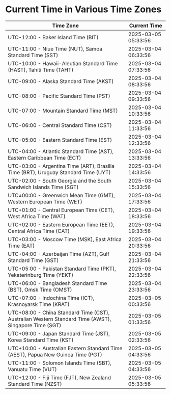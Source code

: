 # Current Time in Various Time Zones

| Time Zone | Current Time |
|-----------|--------------|
| UTC-12:00 - Baker Island Time (BIT) | 2025-03-05 05:33:56 |
| UTC-11:00 - Niue Time (NUT), Samoa Standard Time (SST) | 2025-03-04 06:33:56 |
| UTC-10:00 - Hawaii-Aleutian Standard Time (HAST), Tahiti Time (TAHT) | 2025-03-04 07:33:56 |
| UTC-09:00 - Alaska Standard Time (AKST) | 2025-03-04 08:33:56 |
| UTC-08:00 - Pacific Standard Time (PST) | 2025-03-04 09:33:56 |
| UTC-07:00 - Mountain Standard Time (MST) | 2025-03-04 10:33:56 |
| UTC-06:00 - Central Standard Time (CST) | 2025-03-04 11:33:56 |
| UTC-05:00 - Eastern Standard Time (EST) | 2025-03-04 12:33:56 |
| UTC-04:00 - Atlantic Standard Time (AST), Eastern Caribbean Time (ECT) | 2025-03-04 13:33:56 |
| UTC-03:00 - Argentina Time (ART), Brasília Time (BRT), Uruguay Standard Time (UYT) | 2025-03-04 14:33:56 |
| UTC-02:00 - South Georgia and the South Sandwich Islands Time (SGT) | 2025-03-04 15:33:56 |
| UTC±00:00 - Greenwich Mean Time (GMT), Western European Time (WET) | 2025-03-04 17:33:56 |
| UTC+01:00 - Central European Time (CET), West Africa Time (WAT) | 2025-03-04 18:33:56 |
| UTC+02:00 - Eastern European Time (EET), Central Africa Time (CAT) | 2025-03-04 19:33:56 |
| UTC+03:00 - Moscow Time (MSK), East Africa Time (EAT) | 2025-03-04 20:33:56 |
| UTC+04:00 - Azerbaijan Time (AZT), Gulf Standard Time (GST) | 2025-03-04 21:33:56 |
| UTC+05:00 - Pakistan Standard Time (PKT), Yekaterinburg Time (YEKT) | 2025-03-04 22:33:56 |
| UTC+06:00 - Bangladesh Standard Time (BST), Omsk Time (OMST) | 2025-03-04 23:33:56 |
| UTC+07:00 - Indochina Time (ICT), Krasnoyarsk Time (KRAT) | 2025-03-05 00:33:56 |
| UTC+08:00 - China Standard Time (CST), Australian Western Standard Time (AWST), Singapore Time (SGT) | 2025-03-05 01:33:56 |
| UTC+09:00 - Japan Standard Time (JST), Korea Standard Time (KST) | 2025-03-05 02:33:56 |
| UTC+10:00 - Australian Eastern Standard Time (AEST), Papua New Guinea Time (PGT) | 2025-03-05 04:33:56 |
| UTC+11:00 - Solomon Islands Time (SBT), Vanuatu Time (VUT) | 2025-03-05 04:33:56 |
| UTC+12:00 - Fiji Time (FJT), New Zealand Standard Time (NZST) | 2025-03-05 05:33:56 |
